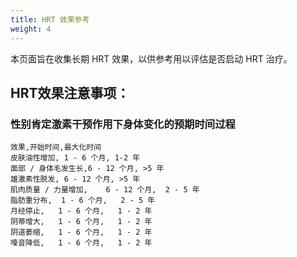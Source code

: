 ```yaml
---
title: HRT 效果参考
weight: 4
---
```


本页面旨在收集长期 HRT 效果，以供参考用以评估是否启动 HRT 治疗。

## HRT效果注意事项：

### 性别肯定激素干预作用下身体变化的预期时间过程

```csv
效果,开始时间,最大化时间
皮肤油性增加, 1 - 6 个月, 1-2 年
面部 / 身体毛发生长,6 - 12 个月, >5 年
雄激素性脱发, 6 - 12 个月, >5 年
肌肉质量 / 力量增加,	6 - 12 个月,	2 - 5 年
脂肪重分布,	1 - 6 个月,	2 - 5 年
月经停止,	1 - 6 个月,	1 - 2 年
阴蒂增大,	1 - 6 个月,	1 - 2 年
阴道萎缩,	1 - 6 个月,	1 - 2 年
嗓音降低,	1 - 6 个月,	1 - 2 年
```
